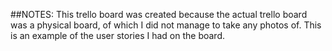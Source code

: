 ##NOTES:
This trello board was created because the actual trello board was a physical board, of which I did not manage to take any photos of. This is an example of the user stories I had on the board.